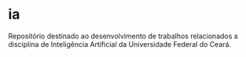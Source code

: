 # ia
Repositório destinado ao desenvolvimento de trabalhos relacionados a disciplina de Inteligência Artificial da Universidade Federal do Ceará.
